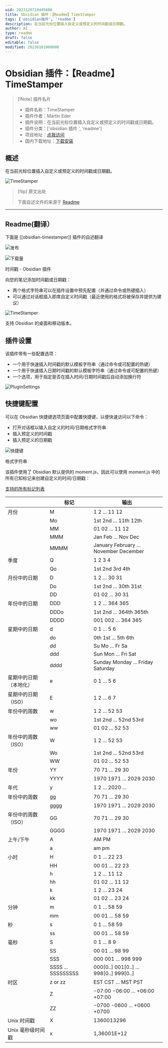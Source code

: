 ```yaml
---
uid: 2023120719445608
title: Obsidian 插件：【Readme】TimeStamper
tags: ['obsidian插件', 'readme']
description: 在当前光标位置插入自定义或预定义的时间戳或日期戳。
author: AI
type: readme
draft: false
editable: false
modified: 20230101000000
---
```


# Obsidian 插件：【Readme】TimeStamper

> [!Note] 插件名片
> - 插件名称：TimeStamper
> - 插件作者：Martin Eder
> - 插件说明：在当前光标位置插入自定义或预定义的时间戳或日期戳。
> - 插件分类：['obsidian 插件 ', 'readme']
> - 项目地址：[点我访问](https://github.com/Gru80/obsidian-timestamper)
> - 国内下载地址：[下载安装](https://pkmer.cn/products/plugin/pluginMarket/?obsidian-timestamper)

## 概述

在当前光标位置插入自定义或预定义的时间戳或日期戳。

![TimeStamper](https://cdn.pkmer.cn/covers/obsidian-timestamper.png!pkmer)

> [!tip] 原文出处
>
>下面自述文件的来源于 [Readme](https://ghproxy.net/https://raw.githubusercontent.com/Gru80/obsidian-timestamper/master/README.md)
>

---

## Readme(翻译）

下面是 [[obsidian-timestamper]] 插件的自述翻译

![发布](https://img.shields.io/github/v/release/Gru80/obsidian-timestamper)

![下载量](https://img.shields.io/github/downloads/Gru80/obsidian-timestamper/total.svg)

时间戳 - Obsidian 插件

向您的笔记添加时间戳或日期戳：

- 两个格式字符串可以在插件设置中预先配置（并通过命令或热键插入）
- 可以通过对话框插入即席自定义时间戳（最近使用的格式将被保存并提供为建议）

![TimeStamper](https://cdn.pkmer.cn/covers/obsidian-timestamper_2_0.png!pkmer)

支持 Obsidian 的桌面和移动版本。

## 插件设置

该插件带有一些配置选项：

- 一个用于快速插入时间戳的默认模板字符串（通过命令或可配置的热键）
- 一个用于快速插入日期时间戳的默认模板字符串（通过命令或可配置的热键）
- 一个选项，用于指定是否在插入时间/日期时间戳后自动添加换行符

![PluginSettings](https://cdn.pkmer.cn/covers/obsidian-timestamper_2_1.png!pkmer)

## 快捷键配置

可以在 Obsidian 快捷键选项页面中配置快捷键，以便快速访问以下命令：

- 打开对话框以输入自定义的时间/日期格式字符串
- 插入预定义的时间戳
- 插入预定义的日期戳

![快捷键](https://cdn.pkmer.cn/covers/obsidian-timestamper_2_2.png!pkmer)

格式字符串

该插件使用了 Obsidian 默认提供的 moment.js，因此可以使用 moment.js 中的所有已知标记来创建自定义的时间/日期戳：

[支持的所有标记列表](https://momentjscom.readthedocs.io/en/latest/moment/04-displaying/01-format/)

|                             | 标记               | 输出                                     |
| --------------------------- | ------------------ | ---------------------------------------- |
| 月份                        | M                  | 1 2 ... 11 12                            |
|                             | Mo                 | 1st 2nd ... 11th 12th                    |
|                             | MM                 | 01 02 ... 11 12                          |
|                             | MMM                | Jan Feb ... Nov Dec                      |
|                             | MMMM               | January February ... November  December  |
| 季度                        | Q                  | 1 2 3 4                                  |
|                             | Qo                 | 1st 2nd 3rd 4th                          |
| 月份中的日期                | D                  | 1 2 ... 30 31                            |
|                             | Do                 | 1st 2nd ... 30th 31st                    |
|                             | DD                 | 01 02 ... 30 31                          |
| 年份中的日期                | DDD                | 1 2 ... 364 365                          |
|                             | DDDo               | 1st 2nd ... 364th 365th                  |
|                             | DDDD               | 001 002 ... 364 365                      |
| 星期中的日期                | d                  | 0 1 ... 5 6                              |
|                             | do                 | 0th 1st ... 5th 6th                      |
|                             | dd                 | Su Mo ... Fr Sa                          |
|                             | ddd                | Sun Mon ... Fri Sat                      |
|                             | dddd               | Sunday Monday ... Friday  Saturday       |
| 星期中的日期（本地化）      | e                  | 0 1 ... 5 6                              |
| 星期中的日期（ISO）         | E                  | 1 2 ... 6 7                              |
| 年份中的周数                | w                  | 1 2 ... 52 53                            |
|                             | wo                 | 1st 2nd ... 52nd 53rd                    |
|                             | ww                 | 01 02 ... 52 53                          |
| 年份中的周数（ISO）         | W                  | 1 2 ... 52 53                            |
|                             | Wo                 | 1st 2nd ... 52nd 53rd                    |
|                             | WW                 | 01 02 ... 52 53                          |
| 年份                        | YY                 | 70 71 ... 29 30                          |
|                             | YYYY               | 1970 1971 ... 2029 2030                  |
| 年代                        | y                  | 1 2 ... 2020 ...                         |
| 年份中的周数                | gg                 | 70 71 ... 29 30                          |
|                             | gggg               | 1970 1971 ... 2029 2030                  |
| 年份中的周数（ISO）         | GG                 | 70 71 ... 29 30                          |
|                             | GGGG               | 1970 1971 ... 2029 2030                  |
| 上午/下午                   | A                  | AM PM                                    |
|                             | a                  | am pm                                    |
| 小时                        | H                  | 0 1 ... 22 23                            |
|                             | HH                 | 00 01 ... 22 23                          |
|                             | h                  | 1 2 ... 11 12                            |
|                             | hh                 | 01 02 ... 11 12                          |
|                             | k                  | 1 2 ... 23 24                            |
|                             | kk                 | 01 02 ... 23 24                          |
| 分钟                        | m                  | 0 1 ... 58 59                            |
|                             | mm                 | 00 01 ... 58 59                          |
| 秒                          | s                  | 0 1 ... 58 59                            |
|                             | ss                 | 00 01 ... 58 59                          |
| 毫秒                        | S                  | 0 1 ... 8 9                              |
|                             | SS                 | 00 01 ... 98 99                          |
|                             | SSS                | 000 001 ... 998 999                      |
|                             | SSSS ... SSSSSSSSS | 000[0..] 001[0..] ... 998[0..]  999[0..] |
| 时区                        | z or zz            | EST CST ... MST PST                      |
|                             | Z                  | -07:00 -06:00 ... +06:00 +07:00          |
|                             | ZZ                 | -0700 -0600 ... +0600 +0700              |
| Unix 时间戳                  | X                  | 1360013296                               |
| Unix 毫秒级时间戳            | x                  | 1,36001E+12                              |